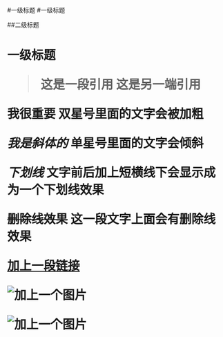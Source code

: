#一级标题
#一级标题

##二级标题

<h1>一级标题


>这是一段引用
>这是另一端引用

**我很重要**
	双星号里面的文字会被加粗

*我是斜体的*
	单星号里面的文字会倾斜

_下划线_
	文字前后加上短横线下会显示成为一个下划线效果

~~删除线效果~~
	这一段文字上面会有删除线效果

[加上一段链接](github.com)

![加上一个图片](https://th.bing.com/th/id/Rc6c03edea530e9caa677c9d17f193a4d?rik=MBgpsjumbTD5eQ&riu=http%3a%2f%2fwww.desktx.com%2fd%2ffile%2fwallpaper%2fscenery%2f20170209%2fca186d97701674b996264b2d352894a7.jpg&ehk=HunG%2fPF7pUbpcS34cWpNvlS%2faoDPbcaTYL6LFFPQIIM%3d&risl=&pid=ImgRaw)

![加上一个图片](https://th.bing.com/th/id/R3d3649e757bbc6eb6ac45ff59d7a5d6b?rik=maGWIhW%2f0eqX6Q&riu=http%3a%2f%2fpicture.ik123.com%2fuploads%2fallimg%2f201118%2f12-20111Q64451.jpg&ehk=GTiEC%2fNXH1X5jaxYbPoJ%2fND1JHRWAVZTmk4fvvcPRUE%3d&risl=&pid=ImgRaw)

